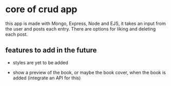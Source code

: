# core of crud app

this app is made with Mongo, Express, Node and EJS, it takes an input from the user and posts each entry. There are options for liking and deleting each post.

## features to add in the future
- styles are yet to be added

- show a preview of the book, or maybe the book cover, when the book is added (integrate an API for this)



